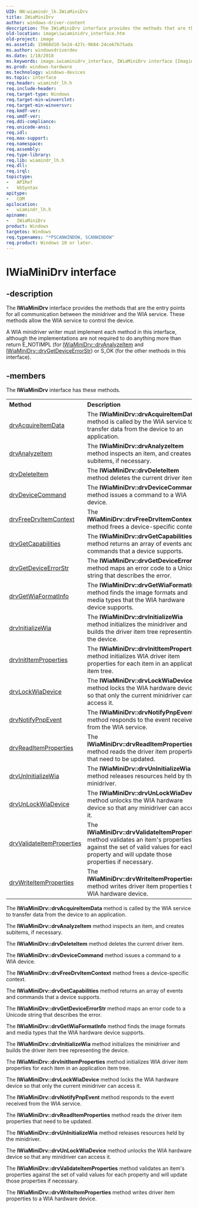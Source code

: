```yaml
---
UID: NN:wiamindr_lh.IWiaMiniDrv
title: IWiaMiniDrv
author: windows-driver-content
description: The IWiaMiniDrv interface provides the methods that are the entry points for all communication between the minidriver and the WIA service. These methods allow the WIA service to control the device.
old-location: image\iwiaminidrv_interface.htm
old-project: image
ms.assetid: 15068d10-5e24-427c-9684-24ce67b75ada
ms.author: windowsdriverdev
ms.date: 1/18/2018
ms.keywords: image.iwiaminidrv_interface, IWiaMiniDrv interface [Imaging Devices], IWiaMiniDrv interface [Imaging Devices], described, IWiaMiniDrv, wiamindr_lh/IWiaMiniDrv, MiniDrv_8a22bfee-13f8-4efc-b31d-8dd9fabfe131.xml
ms.prod: windows-hardware
ms.technology: windows-devices
ms.topic: interface
req.header: wiamindr_lh.h
req.include-header: 
req.target-type: Windows
req.target-min-winverclnt: 
req.target-min-winversvr: 
req.kmdf-ver: 
req.umdf-ver: 
req.ddi-compliance: 
req.unicode-ansi: 
req.idl: 
req.max-support: 
req.namespace: 
req.assembly: 
req.type-library: 
req.lib: wiamindr_lh.h
req.dll: 
req.irql: 
topictype:
-	APIRef
-	kbSyntax
apitype:
-	COM
apilocation:
-	wiamindr_lh.h
apiname:
-	IWiaMiniDrv
product: Windows
targetos: Windows
req.typenames: "*PSCANWINDOW, SCANWINDOW"
req.product: Windows 10 or later.
---
```


# IWiaMiniDrv interface


## -description


The <b>IWiaMiniDrv</b> interface provides the methods that are the entry points for all communication between the minidriver and the WIA service. These methods allow the WIA service to control the device.

A WIA minidriver writer must implement each method in this interface, although the implementations are not required to do anything more than return E_NOTIMPL (for <a href="https://msdn.microsoft.com/library/windows/hardware/ff543958">IWiaMiniDrv::drvAnalyzeItem</a> and <a href="https://msdn.microsoft.com/library/windows/hardware/ff543982">IWiaMiniDrv::drvGetDeviceErrorStr</a>) or S_OK (for the other methods in this interface).


## -members

The <b>IWiaMiniDrv</b> interface has these methods.
<table class="members" id="memberListMethods">
<tr>
<th align="left" width="37%">Method</th>
<th align="left" width="63%">Description</th>
</tr>
<tr data="declared;">
<td align="left" width="37%">
<a href="https://msdn.microsoft.com/ab49643b-ab77-49ea-9a3b-e3a184cd29d0">drvAcquireItemData</a>
</td>
<td align="left" width="63%">
The <b>IWiaMiniDrv::drvAcquireItemData</b> method is called by the WIA service to transfer data from the device to an application.

</td>
</tr>
<tr data="declared;">
<td align="left" width="37%">
<a href="https://msdn.microsoft.com/e742f898-e663-431d-870e-bb0fe7e89b5a">drvAnalyzeItem</a>
</td>
<td align="left" width="63%">
The <b>IWiaMiniDrv::drvAnalyzeItem</b> method inspects an item, and creates subitems, if necessary.

</td>
</tr>
<tr data="declared;">
<td align="left" width="37%">
<a href="https://msdn.microsoft.com/616a0edd-d769-411d-bc94-57ba18a00c4d">drvDeleteItem</a>
</td>
<td align="left" width="63%">
The <b>IWiaMiniDrv::drvDeleteItem</b> method deletes the current driver item.

</td>
</tr>
<tr data="declared;">
<td align="left" width="37%">
<a href="https://msdn.microsoft.com/e17c81a6-8c4e-41f0-bd98-f7a9a0f20893">drvDeviceCommand</a>
</td>
<td align="left" width="63%">
The <b>IWiaMiniDrv::drvDeviceCommand</b> method issues a command to a WIA device.

</td>
</tr>
<tr data="declared;">
<td align="left" width="37%">
<a href="https://msdn.microsoft.com/bc4f751f-d92a-47e6-8cbe-0a587292b160">drvFreeDrvItemContext</a>
</td>
<td align="left" width="63%">
The <b>IWiaMiniDrv::drvFreeDrvItemContext</b> method frees a device-specific context.

</td>
</tr>
<tr data="declared;">
<td align="left" width="37%">
<a href="https://msdn.microsoft.com/946a6ea7-5818-4959-adf2-3568c1b64b1a">drvGetCapabilities</a>
</td>
<td align="left" width="63%">
The <b>IWiaMiniDrv::drvGetCapabilities</b> method returns an array of events and commands that a device supports.

</td>
</tr>
<tr data="declared;">
<td align="left" width="37%">
<a href="https://msdn.microsoft.com/c34a6834-8875-400c-9634-6c2b9b68164f">drvGetDeviceErrorStr</a>
</td>
<td align="left" width="63%">
The <b>IWiaMiniDrv::drvGetDeviceErrorStr </b>method maps an error code to a Unicode string that describes the error.

</td>
</tr>
<tr data="declared;">
<td align="left" width="37%">
<a href="https://msdn.microsoft.com/f0b7d982-735f-489c-b9f8-81a287f6722a">drvGetWiaFormatInfo</a>
</td>
<td align="left" width="63%">
The <b>IWiaMiniDrv::drvGetWiaFormatInfo</b> method finds the image formats and media types that the WIA hardware device supports.

</td>
</tr>
<tr data="declared;">
<td align="left" width="37%">
<a href="https://msdn.microsoft.com/93b155eb-0254-441f-b01f-3da8eb7376a5">drvInitializeWia</a>
</td>
<td align="left" width="63%">
The <b>IWiaMiniDrv::drvInitializeWia</b> method initializes the minidriver and builds the driver item tree representing the device.

</td>
</tr>
<tr data="declared;">
<td align="left" width="37%">
<a href="https://msdn.microsoft.com/06dce5c0-f893-47c7-bee9-1b7f61137ba0">drvInitItemProperties</a>
</td>
<td align="left" width="63%">
The<b> IWiaMiniDrv::drvInitItemProperties</b> method initializes WIA driver item properties for each item in an application item tree.

</td>
</tr>
<tr data="declared;">
<td align="left" width="37%">
<a href="https://msdn.microsoft.com/674e0a65-1763-41b0-896b-2ef9debc32a5">drvLockWiaDevice</a>
</td>
<td align="left" width="63%">
The <b>IWiaMiniDrv::drvLockWiaDevice</b> method locks the WIA hardware device so that only the current minidriver can access it.

</td>
</tr>
<tr data="declared;">
<td align="left" width="37%">
<a href="https://msdn.microsoft.com/55d6d93b-c20f-435b-ba99-2df26bd17240">drvNotifyPnpEvent</a>
</td>
<td align="left" width="63%">
The <b>IWiaMiniDrv::drvNotifyPnpEvent</b> method responds to the event received from the WIA service.

</td>
</tr>
<tr data="declared;">
<td align="left" width="37%">
<a href="https://msdn.microsoft.com/015c2e02-62aa-4037-9974-c8e4b8784fe5">drvReadItemProperties</a>
</td>
<td align="left" width="63%">
The <b>IWiaMiniDrv::drvReadItemProperties</b> method reads the driver item properties that need to be updated.

</td>
</tr>
<tr data="declared;">
<td align="left" width="37%">
<a href="https://msdn.microsoft.com/974de3b5-c129-42ee-a522-071c26726cf1">drvUnInitializeWia</a>
</td>
<td align="left" width="63%">
The <b>IWiaMiniDrv::drvUnInitializeWia</b> method releases resources held by the minidriver.

</td>
</tr>
<tr data="declared;">
<td align="left" width="37%">
<a href="https://msdn.microsoft.com/134d224a-d472-4d74-be3e-069dbb46a65c">drvUnLockWiaDevice</a>
</td>
<td align="left" width="63%">
The <b>IWiaMiniDrv::drvUnLockWiaDevice</b> method unlocks the WIA hardware device so that any minidriver can access it.

</td>
</tr>
<tr data="declared;">
<td align="left" width="37%">
<a href="https://msdn.microsoft.com/12052128-9ea7-41cd-bb75-be7175e26c12">drvValidateItemProperties</a>
</td>
<td align="left" width="63%">
The <b>IWiaMiniDrv::drvValidateItemProperties</b> method validates an item's properties against the set of valid values for each property and will update those properties if necessary.

</td>
</tr>
<tr data="declared;">
<td align="left" width="37%">
<a href="https://msdn.microsoft.com/350cb7f6-499f-4fbc-b5c0-6f4daf2a2af0">drvWriteItemProperties</a>
</td>
<td align="left" width="63%">
The <b>IWiaMiniDrv::drvWriteItemProperties</b> method writes driver item properties to a WIA hardware device.

</td>
</tr>
</table>The <b>IWiaMiniDrv::drvAcquireItemData</b> method is called by the WIA service to transfer data from the device to an application.

The <b>IWiaMiniDrv::drvAnalyzeItem</b> method inspects an item, and creates subitems, if necessary.

The <b>IWiaMiniDrv::drvDeleteItem</b> method deletes the current driver item.

The <b>IWiaMiniDrv::drvDeviceCommand</b> method issues a command to a WIA device.

The <b>IWiaMiniDrv::drvFreeDrvItemContext</b> method frees a device-specific context.

The <b>IWiaMiniDrv::drvGetCapabilities</b> method returns an array of events and commands that a device supports.

The <b>IWiaMiniDrv::drvGetDeviceErrorStr </b>method maps an error code to a Unicode string that describes the error.

The <b>IWiaMiniDrv::drvGetWiaFormatInfo</b> method finds the image formats and media types that the WIA hardware device supports.

The <b>IWiaMiniDrv::drvInitializeWia</b> method initializes the minidriver and builds the driver item tree representing the device.

The<b> IWiaMiniDrv::drvInitItemProperties</b> method initializes WIA driver item properties for each item in an application item tree.

The <b>IWiaMiniDrv::drvLockWiaDevice</b> method locks the WIA hardware device so that only the current minidriver can access it.

The <b>IWiaMiniDrv::drvNotifyPnpEvent</b> method responds to the event received from the WIA service.

The <b>IWiaMiniDrv::drvReadItemProperties</b> method reads the driver item properties that need to be updated.

The <b>IWiaMiniDrv::drvUnInitializeWia</b> method releases resources held by the minidriver.

The <b>IWiaMiniDrv::drvUnLockWiaDevice</b> method unlocks the WIA hardware device so that any minidriver can access it.

The <b>IWiaMiniDrv::drvValidateItemProperties</b> method validates an item's properties against the set of valid values for each property and will update those properties if necessary.

The <b>IWiaMiniDrv::drvWriteItemProperties</b> method writes driver item properties to a WIA hardware device.

 

